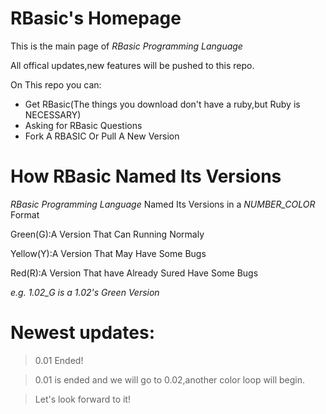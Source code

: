 RBasic's Homepage
=
This is the main page of *RBasic Programming Language* 

All offical updates,new features will be pushed to this repo.

On This repo you can:
+ Get RBasic(The things you download don't have a ruby,but Ruby is NECESSARY)
+ Asking for RBasic Questions
+ Fork A RBASIC Or Pull A New Version

How RBasic Named Its Versions
=
*RBasic Programming Language* Named Its Versions in a *NUMBER_COLOR* Format

Green(G):A Version That Can Running Normaly

Yellow(Y):A Version That May Have Some Bugs

Red(R):A Version That have Already Sured Have Some Bugs

*e.g. 1.02_G is a 1.02's Green Version*

Newest updates:
===
>0.01 Ended!

>0.01 is ended and we will go to 0.02,another color loop will begin.

>Let's look forward to it!

